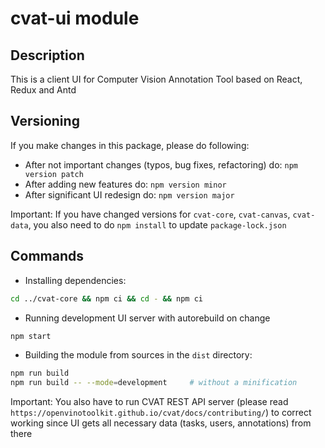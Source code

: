 # cvat-ui module

## Description

This is a client UI for Computer Vision Annotation Tool based on React, Redux and Antd

## Versioning

If you make changes in this package, please do following:

- After not important changes (typos, bug fixes, refactoring) do: `npm version patch`
- After adding new features do: `npm version minor`
- After significant UI redesign do: `npm version major`

Important: If you have changed versions for `cvat-core`, `cvat-canvas`, `cvat-data`,
you also need to do `npm install` to update `package-lock.json`

## Commands

- Installing dependencies:

```bash
cd ../cvat-core && npm ci && cd - && npm ci
```

- Running development UI server with autorebuild on change

```bash
npm start
```

- Building the module from sources in the `dist` directory:

```bash
npm run build
npm run build -- --mode=development     # without a minification
```

Important: You also have to run CVAT REST API server (please read `https://openvinotoolkit.github.io/cvat/docs/contributing/`)
to correct working since UI gets all necessary data (tasks, users, annotations) from there
